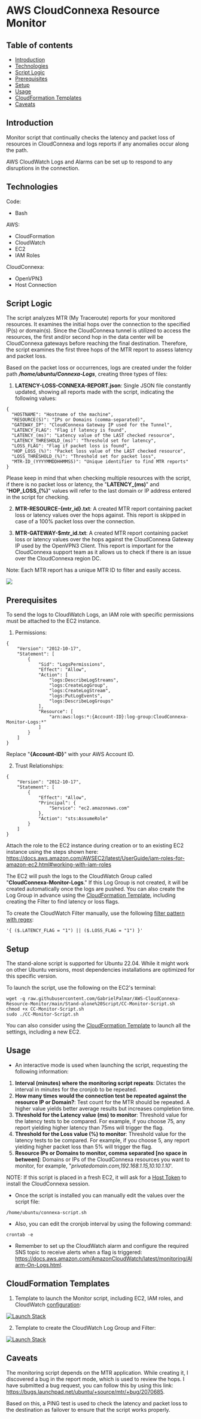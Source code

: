 # AWS CloudConnexa Resource Monitor

## Table of contents
* [Introduction](#introduction)
* [Technologies](#technologies)
* [Script Logic](#script-logic)
* [Prerequisites](#prerequisites)
* [Setup](#setup)
* [Usage](#usage)
* [CloudFormation Templates](#cloudformation-templates)
* [Caveats](#caveats)

## Introduction
Monitor script that continually checks the latency and packet loss of resources in CloudConnexa and logs reports if any anomalies occur along the path.

AWS CloudWatch Logs and Alarms can be set up to respond to any disruptions in the connection.
	
## Technologies
Code:
- Bash
  
AWS:
- CloudFormation
- CloudWatch
- EC2
- IAM Roles

CloudConnexa:
- OpenVPN3
- Host Connection

## Script Logic
The script analyzes MTR (My Traceroute) reports for your monitored resources. It examines the initial hops over the connection to the specified IP(s) or domain(s). Since the CloudConnexa tunnel is utilized to access the resources, the first and/or second hop in the data center will be CloudConnexa gateways before reaching the final destination. Therefore, the script examines the first three hops of the MTR report to assess latency and packet loss.

Based on the packet loss or occurrences, logs are created under the folder path ***/home/ubuntu/Connexa-Logs***, creating three types of files:

1. **LATENCY-LOSS-CONNEXA-REPORT.json**: Single JSON file constantly updated, showing all reports made with the script, indicating the following values:
```
{
  "HOSTNAME": "Hostname of the machine",
  "RESOURCE(S)": "IPs or Domains (comma-separated)",
  "GATEWAY_IP": "CloudConnexa Gateway IP used for the Tunnel",
  "LATENCY_FLAG": "Flag if latency is found",
  "LATENCY_(ms)": "Latency value of the LAST checked resource",
  "LATENCY_THRESHOLD_(ms)": "Threshold set for latency",
  "LOSS_FLAG": "Flag if packet loss is found",
  "HOP_LOSS_(%)": "Packet loss value of the LAST checked resource",
  "LOSS_THRESHOLD_(%)": "Threshold set for packet loss",
  "MTR-ID_(YYYYMMDDHHMMSS)": "Unique identifier to find MTR reports"
}
```
Please keep in mind that when checking multiple resources with the script, if there is no packet loss or latency, the "**LATENCY_(ms)**" and "**HOP_LOSS_(%)**" values will refer to the last domain or IP address entered in the script for checking.

2. **MTR-RESOURCE-{mtr_id}.txt**: A created MTR report containing packet loss or latency values over the hops against. This report is skipped in case of a 100% packet loss over the connection.

3. **MTR-GATEWAY-$mtr_id.txt**: A created MTR report containing packet loss or latency values over the hops against the CloudConnexa Gateway IP used by the OpenVPN3 Client. This report is important for the CloudConnexa support team as it allows us to check if there is an issue over the CloudConnexa region DC.

Note: Each MTR report has a unique MTR ID to filter and easily access.

![](https://github.com/GabrielPalmar/AWS-CloudConnexa-Resource-Monitor/blob/main/Diagram.png?raw=true)

## Prerequisites
To send the logs to CloudWatch Logs, an IAM role with specific permissions must be attached to the EC2 instance.
1. Permissions:

```
{
    "Version": "2012-10-17",
    "Statement": [
        {
            "Sid": "LogsPermissions",
            "Effect": "Allow",
            "Action": [
                "logs:DescribeLogStreams",
                "logs:CreateLogGroup",
                "logs:CreateLogStream",
                "logs:PutLogEvents",
                "logs:DescribeLogGroups"
            ],
            "Resource": [
                "arn:aws:logs:*:{Account-ID}:log-group:CloudConnexa-Monitor-Logs:*"
            ]
        }
    ]
}
```
Replace "**{Account-ID}**" with your AWS Account ID.

2. Trust Relationships:
```
{
    "Version": "2012-10-17",
    "Statement": [
        {
            "Effect": "Allow",
            "Principal": {
                "Service": "ec2.amazonaws.com"
            },
            "Action": "sts:AssumeRole"
        }
    ]
}
```
Attach the role to the EC2 instance during creation or to an existing EC2 instance using the steps shown here: https://docs.aws.amazon.com/AWSEC2/latest/UserGuide/iam-roles-for-amazon-ec2.html#working-with-iam-roles

The EC2 will push the logs to the CloudWatch Group called "**CloudConnexa-Monitor-Logs**." If this Log Group is not created, it will be created automatically once the logs are pushed. You can also create the Log Group in advance using the [CloudFormation Template](#cloudformation-templates), including creating the Filter to find latency or loss flags.

To create the CloudWatch Filter manually, use the following [filter pattern with regex](https://docs.aws.amazon.com/AmazonCloudWatch/latest/logs/FilterAndPatternSyntax.html):

```
'{ ($.LATENCY_FLAG = "1") || ($.LOSS_FLAG = "1") }'
```

## Setup
The stand-alone script is supported for Ubuntu 22.04. While it might work on other Ubuntu versions, most dependencies installations are optimized for this specific version.

To launch the script, use the following on the EC2's terminal:

```
wget -q raw.githubusercontent.com/GabrielPalmar/AWS-CloudConnexa-Resource-Monitor/main/Stand-alone%20Script/CC-Monitor-Script.sh
chmod +x CC-Monitor-Script.sh
sudo ./CC-Monitor-Script.sh
```

You can also consider using the [CloudFormation Template](#cloudformation-templates) to launch all the settings, including a new EC2.

## Usage

- An interactive mode is used when launching the script, requesting the following information:
1. **Interval (minutes) where the monitoring script repeats**: Dictates the interval in minutes for the cronjob to be repeated.
2. **How many times would the connection test be repeated against the resource IP or Domain?**: Test count for the MTR should be repeated. A higher value yields better average results but increases completion time.
3. **Threshold for the Latency value (ms) to monitor**: Threshold value for the latency tests to be compared. For example, if you choose 75, any report yielding higher latency than 75ms will trigger the flag.
4. **Threshold for the Loss value (%) to monitor**: Threshold value for the latency tests to be compared. For example, if you choose 5, any report yielding higher packet loss than 5% will trigger the flag.
5. **Resource IPs or Domains to monitor, comma separated [no space in between]**: Domains or IPs of the CloudConnexa resources you want to monitor, for example, "_privatedomain.com,192.168.1.15,10.10.1.10_'.

NOTE: If this script is placed in a fresh EC2, it will ask for a [Host Token](https://openvpn.net/cloud-docs/owner/tutorials/configuration-tutorials/connectors/operating-systems.html#tutorial--install-a-connector-on-linux) to install the CloudConnexa session.

- Once the script is installed you can manually edit the values over the script file:
```
/home/ubuntu/connexa-script.sh
```

- Also, you can edit the cronjob interval by using the following command:
```
crontab -e
```

- Remember to set up the CloudWatch alarm and configure the required SNS topic to receive alerts when a flag is triggered: https://docs.aws.amazon.com/AmazonCloudWatch/latest/monitoring/Alarm-On-Logs.html.

## CloudFormation Templates
1. Template to launch the Monitor script, including EC2, IAM roles, and CloudWatch [configuration](#dios):
   
[![Launch Stack](https://cdn.rawgit.com/buildkite/cloudformation-launch-stack-button-svg/master/launch-stack.svg)](https://console.aws.amazon.com/cloudformation/home#/stacks/new?stackName=CC-Resource-Monitor&templateURL=https://aws-cloudconnexa-resource-monitor.s3.us-east-2.amazonaws.com/CF-CC-Monitor-Template.yaml)

2. Template to create the CloudWatch Log Group and Filter:
   
[![Launch Stack](https://cdn.rawgit.com/buildkite/cloudformation-launch-stack-button-svg/master/launch-stack.svg)](https://console.aws.amazon.com/cloudformation/home#/stacks/new?stackName=CC-CloudWatch&templateURL=https://aws-cloudconnexa-resource-monitor.s3.us-east-2.amazonaws.com/CF-CC-CloudWatch-Template.yaml)

## Caveats
The monitoring script depends on the MTR application. While creating it, I discovered a bug in the report mode, which is used to review the hops. I have submitted a bug request, you can follow this by using this link: https://bugs.launchpad.net/ubuntu/+source/mtr/+bug/2070685. 

Based on this, a PING test is used to check the latency and packet loss to the destination as failover to ensure that the script works properly.
